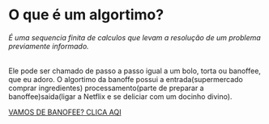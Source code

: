 # O que é um algortimo? 

###### É uma sequencia finita de calculos que levam a resolução de um problema previamente informado. 
Ele pode ser chamado de passo a passo igual a um bolo, torta ou banoffee, que eu adoro. 
O algortimo da banoffe possui a entrada(supermercado comprar ingredientes) processamento(parte de preparar a banoffee)saida(ligar a Netflix e se deliciar com um docinho divino).

[VAMOS DE BANOFEE? CLICA AQI](https://p2.trrsf.com/image/fget/cf/1200/900/middle/images.terra.com/2022/08/07/787061572-banoffee-by-chef-gabriel-pita-768x540.jpg)